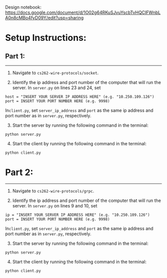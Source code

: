 Design notebook: https://docs.google.com/document/d/1O02g64RKuSJvuYscbTvHQCIFWnbLA0n8cMBo4fyD09Y/edit?usp=sharing

# Setup Instructions:

## Part 1:
----------------------

1. Navigate to `cs262-wire-protocols/socket`.

2. Identify the ip address and port number of the computer that will run the server. In `server.py` on lines 23 and 24, set

``` 
host = "INSERT YOUR SERVER IP ADDRESS HERE" (e.g. "10.250.109.126")
port = INSERT YOUR PORT NUMBER HERE (e.g. 9998)
``` 

In`client.py`, set `server_ip_address` and `port` as the same ip address and port number as in `server.py`, respectively. 


3. Start the server by running the following command in the terminal:

 ``` python server.py ```

4. Start the client by running the following command in the terminal:

 ``` python client.py ```


# Part 2:
----------------------

1. Navigate to `cs262-wire-protocols/grpc`.

2. Identify the ip address and port number of the computer that will run the server. In `server.py` on lines 9 and 10, set

``` 
ip = "INSERT YOUR SERVER IP ADDRESS HERE" (e.g. "10.250.109.126")
port = INSERT YOUR PORT NUMBER HERE (e.g. 9998)
``` 

In`client.py`, set `server_ip_address` and `port` as the same ip address and port number as in `server.py`, respectively. 


3. Start the server by running the following command in the terminal:

 ``` python server.py ```

4. Start the client by running the following command in the terminal:

 ``` python client.py ```